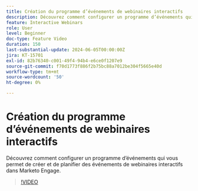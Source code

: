 ```yaml
---
title: Création du programme d’événements de webinaires interactifs
description: Découvrez comment configurer un programme d’événements qui vous permet de créer et de planifier des événements de webinaires interactifs dans Marketo Engage.
feature: Interactive Webinars
role: User
level: Beginner
doc-type: Feature Video
duration: 150
last-substantial-update: 2024-06-05T00:00:00Z
jira: KT-15701
exl-id: 82b76340-c001-49f4-94b4-e6ce0f1207e9
source-git-commit: f70d1773f886f2b75bc88a7012be304f5665e40d
workflow-type: tm+mt
source-wordcount: '50'
ht-degree: 0%

---
```


# Création du programme d’événements de webinaires interactifs

Découvrez comment configurer un programme d’événements qui vous permet de créer et de planifier des événements de webinaires interactifs dans Marketo Engage.

>[!VIDEO](https://video.tv.adobe.com/v/3443414/?learn=on&captions=fre_fr)
